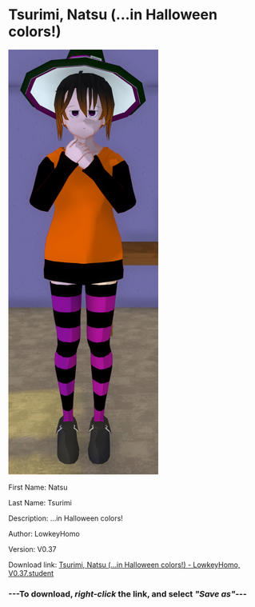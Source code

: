 # Tsurimi, Natsu (...in Halloween colors!)

<img src = "https://raw.githubusercontent.com/Arbiter1223/Daigaku-Gurashi-Custom-Students/master/Students/Files/Tsurimi%2C%20Natsu%20(...in%20Halloween%20colors!).png">

First Name: Natsu

Last Name: Tsurimi

Description: ...in Halloween colors!

Author: LowkeyHomo

Version: V0.37

Download link: <a href="https://raw.githubusercontent.com/Arbiter1223/Daigaku-Gurashi-Custom-Students/master/Students/Files/Tsurimi%2C%20Natsu%20(...in%20Halloween%20colors!)%20-%20LowkeyHomo%2C%20V0.37.student">Tsurimi, Natsu (...in Halloween colors!) - LowkeyHomo, V0.37.student</a>

### ---**To download, _right-click_ the link, and select _"Save as"_**---
